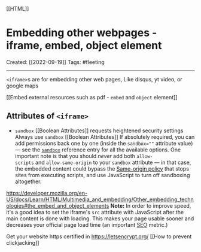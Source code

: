[[HTML]]

# Embedding other webpages - iframe, embed, object element
Created:  [[2022-09-19]]
Tags: #fleeting 

---
`<iframe>`s are for embedding other web pages, 
Like disqus, yt video, or google maps

[[Embed external resources such as pdf - `embed` and `object` element]]



## Attributes of `<iframe>`
 - `sandbox` [[Boolean Attributes]] requests heightened security settings
Always use `sandbox` [[Boolean Attributes]]
If absolutely required, you can add permissions back one by one (inside the `sandbox=""` attribute value) — see the [`sandbox`](https://developer.mozilla.org/en-US/docs/Web/HTML/Element/iframe#attr-sandbox) reference entry for all the available options.
One important note is that you should _never_ add both `allow-scripts` and `allow-same-origin` to your `sandbox` attribute — in that case, the embedded content could bypass the [Same-origin policy](https://developer.mozilla.org/en-US/docs/Glossary/Same-origin_policy) that stops sites from executing scripts, and use JavaScript to turn off sandboxing altogether.


https://developer.mozilla.org/en-US/docs/Learn/HTML/Multimedia_and_embedding/Other_embedding_technologies#the_embed_and_object_elements
**Note:** In order to improve speed, it's a good idea to set the iframe's `src` attribute with JavaScript after the main content is done with loading. This makes your page usable sooner and decreases your official page load time (an important [SEO](https://developer.mozilla.org/en-US/docs/Glossary/SEO) metric.)




Get your website https certified in https://letsencrypt.org/
[[How to prevent clickjacking]]









